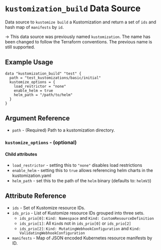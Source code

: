 # `kustomization_build` Data Source

Data source to `kustomize build` a Kustomization and return a set of `ids` and hash map of `manifests` by `id`.

-> This data source was previously named `kustomization`. The name has been changed to follow the Terraform conventions. The previous name is still supported.

## Example Usage

```hcl
data "kustomization_build" "test" {
  path = "test_kustomizations/basic/initial"
  kustomize_options = {
    load_restrictor = "none"
    enable_helm = true
    helm_path = "/path/to/helm"
  }
}

```

## Argument Reference

- `path` - (Required) Path to a kustomization directory.

### `kustomize_options` - (optional)

#### Child attributes

- `load_restrictor` - setting this to `"none"` disables load restrictions
- `enable_helm` - setting this to `true` allows referencing helm charts in the kustomization.yaml
- `helm_path` - set this to the path of the `helm` binary (defaults to: `helmV3`)

## Attribute Reference

- `ids` - Set of Kustomize resource IDs.
- `ids_prio` - List of Kustomize resource IDs grouped into three sets.
  - `ids_prio[0]`: `Kind: Namespace` and `Kind: CustomResourceDefinition`
  - `ids_prio[1]`: All `Kind`s not in `ids_prio[0]` or `ids_prio[2]`
  - `ids_prio[2]`: `Kind: MutatingWebhookConfiguration` and `Kind: ValidatingWebhookConfiguration`
- `manifests` - Map of JSON encoded Kubernetes resource manifests by ID.
